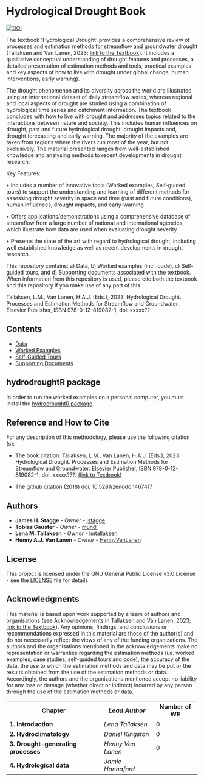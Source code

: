 # Hydrological Drought Book

[![DOI](https://zenodo.org/badge/DOI/10.5281/zenodo.146.svg)](https://doi.org/10.5281/zenodo.146)

The textbook 'Hydrological Drought' provides a comprehensive review of processes and estimation methods for streamflow and groundwater drought (Tallaksen and Van Lanen, 2023; [link to the Textbook](https://www.google.com)). It includes a qualitative conceptual understanding of drought features and processes, a detailed presentation of estimation methods and tools, practical examples and key aspects of how to live with drought under global change, human interventions, early warning).

The drought phenomenon and its diversity across the world are illustrated using an international dataset of daily streamflow series, whereas regional and local aspects of drought are studied using a combination of hydrological time series and catchment information. The textbook concludes with how to live with drought and addresses topics related to the interactions between nature and society. This includes human influences on drought, past and future hydrological drought, drought impacts and, drought forecasting and early warning. The majority of the examples are taken from regions where the rivers run most of the year, but not exclusively. The material presented ranges from well-established knowledge and analysing methods to recent developments in drought research.

Key Features:

•	Includes a number of innovative tools (Worked examples, Self-guided tours) to support the understanding and learning of different methods for assessing drought severity in space and time (past and future conditions), human influences, drought impacts, and early-warning

•	Offers applications/demonstrations using a comprehensive database of streamflow from a large number of national and international agencies, which  illustrate how data are used when evaluating drought severity

•	Presents the state of the art with regard to hydrological drought, including well established knowledge as well as recent developments in drought research.

This repository contains: a) Data, b) Worked examples (incl. code), c) Self-guided tours, and d) Supporting documents associated with the textbook. When information from this repository is used, please cite both the textbook and this repository if you make use of any part of this.

Tallaksen, L.M., Van Lanen, H.A.J. (Eds.), 2023. Hydrological Drought. Processes and Estimation Methods for Streamflow and Groundwater. Elsevier Publisher, ISBN 978-0-12-819082-1, doi: xxxxx??

<table>
  <tr>
    <th> <b>Chapter</b> </td>
    <th> <i>Lead Author</i> </td>
    <th> Number of WE </td>
  </tr>
  <tr>
    <td> <b> 1. Introduction</b> </td>
    <td> <i>Lena Tallaksen</i> </td>
    <td> 0 </td>
  </tr>
  <tr>
    <td> <b> 2. Hydroclimatology</b> </td>
    <td> <i>Daniel Kingston</i> </td>
    <td> 0 </td>
  </tr>
  <tr>
    <td> <b> 3. Drought-generating processes</b> </td>
    <td> <i>Henny Van Lanen</i> </td>
    <td> 0 </td>
  </tr>
  <tr>
    <td> <b> 4. Hydrological data</b> </td>
    <td> <i>Jamie Hannaford</i> </td>
    <td>  </td>
  </tr>


## Contents

* [Data](https://github.com/HydroDrought/hydrodroughtBook/tree/master/data)
* [Worked Examples](https://github.com/HydroDrought/hydrodroughtBook/tree/master/worked_examples)
* [Self-Guided Tours](https://github.com/HydroDrought/hydrodroughtBook/tree/master/self-guided_tours)
* [Supporting Documents](https://github.com/HydroDrought/hydrodroughtBook/tree/master/support_docs)

## hydrodroughtR package
In order to run the worked examples on a personal computer, you must install the [hydrodroughtR package](https://github.com/HydroDrought/hydrodroughtR). 

## Reference and How to Cite

For any description of this methodology, please use the following citation (s):

* The book citation: Tallaksen, L.M., Van Lanen, H.A.J. (Eds.), 2023. Hydrological Drought. Processes and Estimation Methods for Streamflow and Groundwater. Elsevier Publisher, ISBN 978-0-12-819082-1, doi: xxxxx???. [(link to Textbook)](https://github.com/jstagge/reproduc_hyd/blob/master/assets/stagge_et_al_reproducibility_preprint.pdf)

* The github citation (2018)  doi: 10.5281/zenodo.1467417


## Authors

* **James H. Stagge** - *Owner* - [jstagge](https://github.com/jstagge)
* **Tobias Gauster** - *Owner* - [mundl](https://github.com/mundl)
* **Lena M. Tallaksen** - *Owner* - [lmtallaksen](https://github.com/lmtallaksen)
* **Henny A.J. Van Lanen** - *Owner* - [HennyVanLanen](https://github.com/HennyVanLanen)


## License
This project is licensed under the GNU General Public License v3.0 License - see the [LICENSE](LICENSE) file for details


## Acknowledgments   
This material is based upon work supported by a team of authors and organisations (see Acknowledgements in Tallaksen and Van Lanen, 2023; [link to the Textbook](https://www.google.com)). Any opinions, findings, and conclusions or recommendations expressed in this material are those of the author(s) and do not necessarily reflect the views of any of the funding organizations. The authors and the organisations mentioned in the acknowledgements make no representation or warranties regarding the estimation methods (i.e. worked examples, case studies, self-guided tours and code), the accuracy of the data, the use to which the estimation methods and data may be put or the 
results obtained from the use of the estimation methods or data. Accordingly, the authors and the organizations mentioned accept no liability for any loss or damage (whether direct or indirect) incurred by any person through the use of the estimation methods or data.
